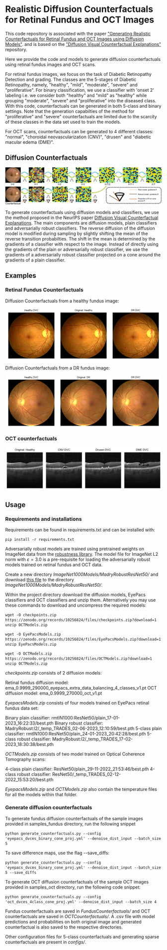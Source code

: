 # **Realistic Diffusion Counterfactuals for Retinal Fundus and OCT Images**

This code repository is associated with the paper ["Generating Realistic Counterfactuals for Retinal 
Fundus and OCT Images using Diffusion Models"](https://arxiv.org/abs/2311.11629). 
and is based on the ["Diffusion Visual Counterfactual Explanations"](https://github.com/valentyn1boreiko/DVCEs)
repository.  

Here we provide the code and models to generate diffusion counterfactuals using retinal fundus images 
and OCT scans. 

For retinal fundus images, we focus on the task of Diabetic Retinopathy Detection and grading. The classes are the 5-stages of Diabetic Retinopathy, namely, "healthy", "mild", "moderate", "severe" and "proliferative". For binary classification, we use a classifier with 'onset 2' labeling i.e. we consider both "healthy" and "mild" as "healthy" while grouping "moderate", "severe" and "proliferative" into the diseased class. With this code, counterfactuals can be generated in both 5-class and binary settings. Note that the generation capabilties of the method for "proliferative" and "severe" counterfactuals are limited due to the scarcity of these classes in the data set used to train the models. 

For OCT scans, counterfactuals can be generated to 4 different classes: "normal", "choroidal neovascularization (CNV)", "drusen" and "diabetic macular edema (DME)". 

## **Diffusion Counterfactuals**
<p align="center">
  <img src="readme_images/diffusionvce_summary.png" />
</p>

To generate counterfactuals using diffusion models and classifiers, we use the method proposed in the NeurIPS paper [Diffusion Visual Counterfactual Explanations](https://proceedings.neurips.cc/paper_files/paper/2022/hash/025f7165a452e7d0b57f1397fed3b0fd-Abstract-Conference.html). The main components are diffusion models, plain classifiers and adversarially robust classifiers. The reverse diffusion of the diffusion model is modified during sampling by slightly shifting the mean of the reverse transition probabilties. The shift in the mean is determined by the gradients of a classifier with respect to the image. Instead of directly using the gradients of the plain or adversarially robust classifier, we use the gradients of a adversarially robust classifier projected on a cone around the gradients of a plain classifier. 

## **Examples**

### Retinal Fundus Counterfactuals

Diffusion Counterfactuals from a healthy fundus image:
<p align="center">
  <img src="readme_images/fundus_binary_counterfactuals1.png" />
</p>

Diffusion Counterfactuals from a DR fundus image:
<p align="center">
  <img src="readme_images/fundus_binary_counterfactuals2.png" />
</p>

### OCT counterfactuals
<p align="center">
  <img src="readme_images/oct_counterfactuals_example1.png" />
</p>


## **Usage**

### Requirements and installations
Requirements can be found in requirements.txt and can be installed with: 
```
pip install -r requirements.txt
```

Adversarially robust models are trained using pretrained weights on ImageNet data from the [robustness library](https://github.com/MadryLab/robustness).
The model file for ImageNet L2 norm with $\varepsilon=3.0$ is a pre-requisite for loading the adversarially robust models trained on retinal fundus and OCT data.

Create a new directory *ImageNet1000Models/MadryRobustResNet50/* and download [this file](https://www.dropbox.com/s/knf4uimlqsi1yz8/imagenet_l2_3_0.pt?dl=0) to the directory *ImageNet1000Models/MadryRobustResNet50/*.


Within the project directory download the diffusion models, EyePacs classifiers and OCT classifiers and unzip them. 
Alternatively you may use these commands to download and uncompress the required models:
```
wget -O checkpoints.zip https://zenodo.org/records/10256824/files/checkpoints.zip?download=1
unzip OCTModels.zip 
```
```
wget -O EyePacsModels.zip https://zenodo.org/records/10256824/files/EyePacsModels.zip?download=1
unzip EyePacsModels.zip
```

```
wget -O OCTModels.zip https://zenodo.org/records/10256824/files/OCTModels.zip?download=1
unzip OCTModels.zip
```

*checkpoints.zip* consists of 2 diffusion models: 

Retinal fundus diffusion model: ema\_0.9999\_290000\_eyepacs\_extra\_data\_balancing\_4\_classes\_v1.pt
OCT diffusion model: ema\_0.9999\_270000\_oct\_v1.pt

*EyepacsModels.zip* consists of four models trained on EyePacs retinal fundus data set:

Binary plain classifier: rmtIN1000:ResNet50/plain\_17-01-2023\_16:22:33/best.pth
Binary robust classifier: MadryRobust:l2/\_temp\_TRADES\_02-06-2023\_12:10:59/best.pth
5-class plain classifier: rmtIN1000:ResNet50/plain\_24-01-2023\_20:42:28/best.pth
5-class robust classifier: MadryRobust:l2/\_temp\_TRADES\_17-02-2023\_18:30:38/best.pth

*OCTModels.zip* consists of two model trained on Optical Coherence Tomography scans:

4-class plain classifier: ResNet50/plain\_29-11-2022\_21:53:46/best.pth
4-class robust classifier: ResNet50/\_temp\_TRADES\_02-12-2022\_15:53:20/best.pth

*EyepacsModels.zip* and *OCTModels.zip* also contain the temperature files for all the models within that folder. 

 
### Generate diffusion counterfactuals 
To generate fundus diffusion counterfactuals of the sample images provided in samples_fundus directory, run the following snippet
```
python generate_counterfactuals.py --config 'eyepacs_dvces_binary_cone_proj.yml' --denoise_dist_input --batch_size 5
``` 
To save difference maps, use the flag --save_diffs:
```
python generate_counterfactuals.py --config 'eyepacs_dvces_binary_cone_proj.yml' --denoise_dist_input --batch_size 5 --save_diffs
```

To generate OCT diffusion counterfactuals of the sample OCT images provided in samples_oct directory, run the following code snippet:
```
python generate_counterfactuals.py --config 'oct_dvces_4class_cone_proj.yml' --denoise_dist_input --batch_size 4
```
Fundus counterfactuals are saved in *FundusCounterfactuals/* and OCT counterfactuals are saved in *OCTCounterfactuals/*. A .csv file with model predictions and probabilities on both original image and generated counterfactual is also saved to the respective directories. 

Other configuration files for 5-class counterfactuals and generating sparse counterfactuals are present in *configs/*. 


